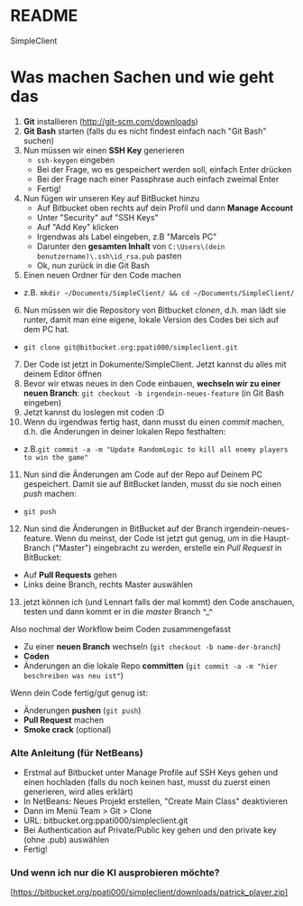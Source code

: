 # README #

SimpleClient

Was machen Sachen und wie geht das
=========


1. **Git** installieren (http://git-scm.com/downloads)
2. **Git Bash** starten (falls du es nicht findest einfach nach "Git Bash" suchen)
3. Nun müssen wir einen **SSH Key** generieren
    - `ssh-keygen` eingeben
    - Bei der Frage, wo es gespeichert werden soll, einfach Enter drücken
    - Bei der Frage nach einer Passphrase auch einfach zweimal Enter
    - Fertig!
4. Nun fügen wir unseren Key auf BitBucket hinzu
    - Auf Bitbucket oben rechts auf dein Profil und dann **Manage Account**
    - Unter "Security" auf "SSH Keys"
    - Auf "Add Key" klicken
    - Irgendwas als Label eingeben, z.B "Marcels PC"
    - Darunter den **gesamten Inhalt** von `C:\Users\(dein benutzername)\.ssh\id_rsa.pub` pasten
    - Ok, nun zurück in die Git Bash
5. Einen neuen Ordner für den Code machen
  - z.B. `mkdir ~/Documents/SimpleClient/ && cd ~/Documents/SimpleClient/`
6. Nun müssen wir die Repository von Bitbucket *clonen*, d.h. man lädt sie runter, damit man eine eigene, lokale Version des Codes bei sich auf dem PC hat.
  - `git clone git@bitbucket.org:ppati000/simpleclient.git`
7. Der Code ist jetzt in Dokumente/SimpleClient. Jetzt kannst du alles mit deinem Editor öffnen
8. Bevor wir etwas neues in den Code einbauen, **wechseln wir zu einer neuen Branch**: `git checkout -b irgendein-neues-feature` (in Git Bash eingeben)
9. Jetzt kannst du loslegen mit coden :D
10. Wenn du irgendwas fertig hast, dann musst du einen *commit* machen, d.h. die Änderungen in deiner lokalen Repo festhalten:
  - z.B.`git commit -a -m "Update RandomLogic to kill all enemy players to win the game"`
11. Nun sind die Änderungen am Code auf der Repo auf Deinem PC gespeichert. Damit sie auf BitBucket landen, musst du sie noch einen *push* machen: 
  - `git push`
12. Nun sind die Änderungen in BitBucket auf der Branch irgendein-neues-feature. Wenn du meinst, der Code ist jetzt gut genug, um in die Haupt-Branch ("Master") eingebracht zu werden, erstelle ein *Pull Request* in BitBucket:
  - Auf **Pull Requests** gehen
  - Links deine Branch, rechts Master auswählen
13. jetzt können ich (und Lennart falls der mal kommt) den Code anschauen, testen und dann kommt er in die *master* Branch ^_^

Also nochmal der Workflow beim Coden zusammengefasst
- Zu einer **neuen Branch** wechseln (`git checkout -b name-der-branch`)
- **Coden**
- Änderungen an die lokale Repo **committen** (`git commit -a -m "hier beschreiben was neu ist"`)

Wenn dein Code fertig/gut genug ist:
- Änderungen **pushen** (`git push`)
- **Pull Request** machen
- **Smoke crack** (optional)

### Alte Anleitung (für NetBeans) ###

* Erstmal auf Bitbucket unter Manage Profile auf SSH Keys gehen und einen hochladen (falls du noch keinen hast, musst du zuerst einen generieren, wird alles erklärt)
* In NetBeans: Neues Projekt erstellen, "Create Main Class" deaktivieren
* Dann im Menü Team > Git > Clone
* URL: bitbucket.org:ppati000/simpleclient.git
* Bei Authentication auf Private/Public key gehen und den private key (ohne .pub) auswählen
* Fertig!


### Und wenn ich nur die KI ausprobieren möchte? ###

[https://bitbucket.org/ppati000/simpleclient/downloads/patrick_player.zip]